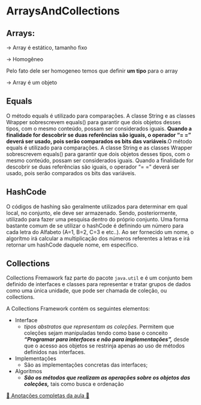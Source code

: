 # ArraysAndCollections

## Arrays:

→ Array é estático, tamanho fixo

→ Homogêneo

Pelo fato dele ser homogeneo temos que definir **um tipo** para o array

→ Array é um objeto

## Equals

O método equals é utilizado para comparações. A classe String e as classes Wrapper sobrescrevem equals() para garantir que dois objetos desses tipos, com o mesmo conteúdo, possam ser considerados iguais. **Quando a finalidade for descobrir se duas referências são iguais, o operador “= =” deverá ser usado, pois serão comparados os bits das variáveis**.O método equals é utilizado para comparações. A classe String e as classes Wrapper sobrescrevem equals() para garantir que dois objetos desses tipos, com o mesmo conteúdo, possam ser considerados iguais. Quando a finalidade for descobrir se duas referências são iguais, o operador “= =” deverá ser usado, pois serão comparados os bits das variáveis.


## HashCode

O códigos de hashing são geralmente utilizados para determinar em qual local, no conjunto, ele deve ser armazenado. Sendo, posteriormente, utilizado para fazer uma pesquisa dentro do próprio conjunto. Uma forma bastante comum de se utilizar o hashCode é definindo um número para cada letra do Alfabeto (A=1, B=2, C=3 e etc..). Ao ser fornecido um nome, o algorítmo irá calcular a multiplicação dos números referentes a letras e irá retornar um hashCode daquele nome, em específico.



## Collections

Collections Fremawork faz parte do pacote `java.util` e é um conjunto bem definido de interfaces e classes para representar e tratar grupos de dados como uma única unidade, que pode ser chamada de coleção, ou collections. 

A Collections Framework contém os seguintes elementos: 

- Interface
    - *tipos abstratos que representam as coleções*. Permitem que coleções sejam manipuladas tendo como base o conceito ***“Programar para interfaces e não para implementações”,*** desde que o acesso aos objetos se restrinja apenas ao uso de métodos definidos nas interfaces.
- Implementações
    - São as implementações concretas das interfaces;
- Algoritmos
    - ***São os métodos que realizam as operações sobre os objetos das coleções,*** tais como busca e ordenação


 [📝 Anotações completas da aula 📝 ](https://artistic-growth-ef2.notion.site/Arrays-Collections-2aa16585094d4352b4b817707e7da5c3?pvs=4)

